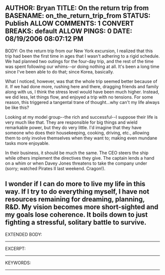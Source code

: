 AUTHOR: Bryan
TITLE: On the return trip from
BASENAME: on_the_return_trip_from
STATUS: Publish
ALLOW COMMENTS: 1
CONVERT BREAKS: __default__
ALLOW PINGS: 0
DATE: 08/19/2006 08:07:12 PM
-----
BODY:
On the return trip from our New York excursion, I realized that this trip had been the first time in ages that I wasn't adhering to a rigid schedule. We had planned two outings for the four-day trip, and the rest of the time was spent following our whims--or doing nothing at all. It's been a long time since I've been able to do that; since Korea, basically.

What I noticed, however, was that the whole trip seemed better because of it. If we had done more, rushing here and there, dragging friends and family along with us, I think the stress level would have been much higher. Instead, we did less, let things flow, and enjoyed a trip with no tensions. For some reason, this triggered a tangental trane of thought...why can't my life always be like this?

Looking at my model group--the rich and successful--I suppose their life is very much like that. They are responsible for big things and wield remarkable power, but they do very little. I'd imagine that they have someone who does their housekeeping, cooking, driving, etc., allowing them to only involve themselves when they want to; making even mundane tasks more enjoyable.

In their business, it should be much the same. The CEO steers the ship while others implement the directives they give. The captain lends a hand on a whim or when Davey Jones threatens to take the company under (sorry; watched Pirates II last weekend. Cragon!).

I wonder if I can do more to live my life in this way. If I try to do everything myself, I have not resources remaining for dreaming, planning, R&D. My vision becomes more short-sighted and my goals lose coherence. It boils down to just fighting a stressful, solitary battle to survive.
-----
EXTENDED BODY:

-----
EXCERPT:

-----
KEYWORDS:

-----



